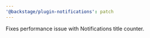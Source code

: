 ```yaml
---
'@backstage/plugin-notifications': patch
---
```


Fixes performance issue with Notifications title counter.
